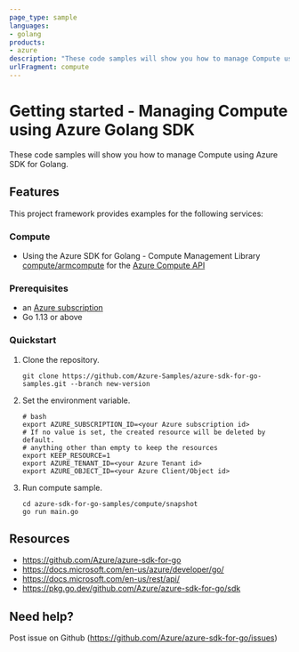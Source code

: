 ```yaml
---
page_type: sample
languages:
- golang
products:
- azure
description: "These code samples will show you how to manage Compute using Azure SDK for Golang."
urlFragment: compute
---
```


# Getting started - Managing Compute using Azure Golang SDK

These code samples will show you how to manage Compute using Azure SDK for Golang.

## Features

This project framework provides examples for the following services:

### Compute
* Using the Azure SDK for Golang - Compute Management Library [compute/armcompute](https://pkg.go.dev/github.com/Azure/azure-sdk-for-go/sdk/resourcemanager/compute/armcompute) for the [Azure Compute API](https://docs.microsoft.com/en-us/rest/api/compute/)

### Prerequisites
* an [Azure subscription](https://azure.microsoft.com)
* Go 1.13 or above

### Quickstart

1. Clone the repository.

    ```
    git clone https://github.com/Azure-Samples/azure-sdk-for-go-samples.git --branch new-version
    ```
2. Set the environment variable.

   ```
   # bash
   export AZURE_SUBSCRIPTION_ID=<your Azure subscription id> 
   # If no value is set, the created resource will be deleted by default.
   # anything other than empty to keep the resources
   export KEEP_RESOURCE=1 
   export AZURE_TENANT_ID=<your Azure Tenant id>          
   export AZURE_OBJECT_ID=<your Azure Client/Object id> 
   ```

3. Run compute sample.

    ```
    cd azure-sdk-for-go-samples/compute/snapshot
    go run main.go
    ```
   
## Resources

- https://github.com/Azure/azure-sdk-for-go
- https://docs.microsoft.com/en-us/azure/developer/go/
- https://docs.microsoft.com/en-us/rest/api/
- https://pkg.go.dev/github.com/Azure/azure-sdk-for-go/sdk

## Need help?

Post issue on Github (https://github.com/Azure/azure-sdk-for-go/issues)
